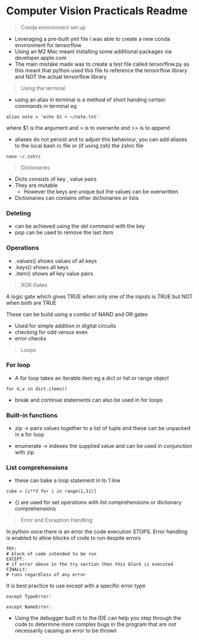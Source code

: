 # Computer Vision Practicals Readme
> Conda environment set up


* Leveraging a pre-built yml file I was able to create a new conda environment for tensorflow
* Using an M2 Mac meant installing some additional packages via developer.apple.com
* The main mistake made was to create a test file called tensorflow.py as this meant that python used this file to reference the tensorflow library and NOT the actual tensorflow library

> Using the terminal

* using an alias in terminal is a method of short handing certain commands in terminal eg

```
alias note = 'echo $1 > ~/note.txt'
```
where $1 is the argument and > is to overwrite and >> is to append

* aliases do not persist and to adjust this behaviour, you can add aliases to the local bash rc file or (if using zsh) the zshrc file

```
nano ~/.zshrc
```

> Dictionaries
* Dicts consists of key , value pairs
* They are mutable
    * However the keys are unique but the values can be overwritten
* Dictionaries can contains other dictionaries or lists

### Deleting
* can be achieved using the del command with the key 
* pop can be used to remove the last item

### Operations
* .values() shows values of all keys
* .keys() shows all keys
* .item() shows all key value pairs


> XOR Gates

A logic gate which gives TRUE when only one of the inputs is TRUE but NOT when both are TRUE

These can be build using a combo of NAND and OR gates

* Used for simple addition in digital circuits
* checking for odd versus even
* error checks

> Loops

### For loop

* A for loop takes an iterable item eg a dict or list or range object
```
for k,v in dict.items()
```

* break and continue statements can also be used in for loops

### Built-in functions

* zip -> pairs values together to a list of tuple and these can be unpacked in a for loop

* enumerate -> indexes the supplied value and can be used in conjunction with zip

### List comprehensions

* these can bake a loop statement in to 1 line

```
cube = [i**3 for i in range(1,11)]
```

* {} are used for set operations with list comprehensions or dictionary comprehensions

> Error and Exception Handling

In python once there is an error the code execution STOPS. Error handling is enabled to allow blocks of code to run despite errors

```
TRY:
# block of code intended to be run
EXCEPT:
# if error above in the try section then this block is executed
FINALLY:
# runs regardless of any error

```

It is best practice to use except with a specific error type

```
except TypeError:

except NameError:
```

* Using the debugger built in to the IDE can help you step through the code to determine more complex bugs in the program that are not necessarily causing an error to be thrown